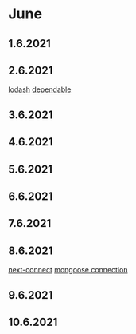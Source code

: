 # June

## 1.6.2021

## 2.6.2021

[lodash](https://github.com/lodash/lodash)
[dependable](https://github.com/testdouble/dependable)

## 3.6.2021

## 4.6.2021

## 5.6.2021

## 6.6.2021

## 7.6.2021

## 8.6.2021

[next-connect](https://github.com/hoangvvo/next-connect)
[mongoose connection](https://mongoosejs.com/docs/api/connection.html)

## 9.6.2021

## 10.6.2021